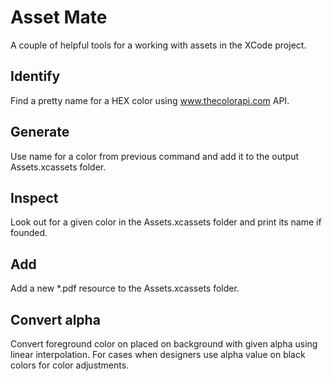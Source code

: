 # Asset Mate

A couple of helpful tools for a working with assets in the XCode project.

## Identify

Find a pretty name for a HEX color using www.thecolorapi.com API.

## Generate

Use name for a color from previous command and add it to the output Assets.xcassets folder.

## Inspect

Look out for a given color in the Assets.xcassets folder and print its name if founded.

## Add

Add a new *.pdf resource to the Assets.xcassets folder.

## Convert alpha

Convert foreground color on placed on background with given alpha using linear interpolation.
For cases when designers use alpha value on black colors for color adjustments.

